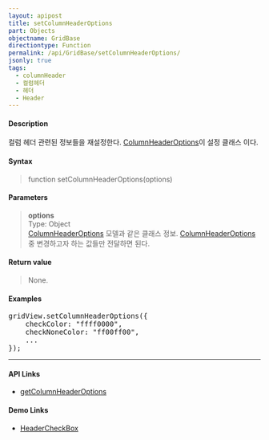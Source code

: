 ```yaml
---
layout: apipost
title: setColumnHeaderOptions
part: Objects
objectname: GridBase
directiontype: Function
permalink: /api/GridBase/setColumnHeaderOptions/
jsonly: true
tags:
  - columnHeader
  - 컬럼헤더
  - 헤더
  - Header
---
```



#### Description

 컬럼 헤더 관련된 정보들을 재설정한다. [ColumnHeaderOptions](/api/types/ColumnHeaderOptions/)이 설정 클래스 이다.

#### Syntax

> function setColumnHeaderOptions(options)

#### Parameters

> **options**  
> Type: Object  
> [ColumnHeaderOptions](/api/types/ColumnHeaderOptions/) 모델과 같은 클래스 정보. [ColumnHeaderOptions](/api/types/ColumnHeaderOptions/) 중 변경하고자 하는 값들만 전달하면 된다.    

#### Return value

> None.

#### Examples 

<pre class="prettyprint">
gridView.setColumnHeaderOptions({
    checkColor: "ffff0000",
    checkNoneColor: "ff00ff00",
    ...
});
</pre>

---

#### API Links

* [getColumnHeaderOptions](/api/GridBase/getColumnHeaderOptions)

#### Demo Links

* [HeaderCheckBox](http://demo.realgrid.com/Demo/HeaderCheckbox)